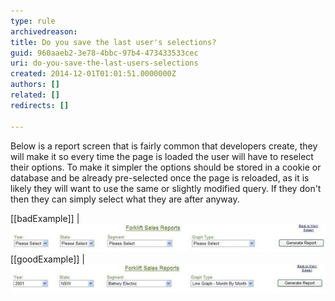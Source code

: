 ```yaml
---
type: rule
archivedreason: 
title: Do you save the last user's selections?
guid: 960aaeb2-3e78-4bbc-97b4-473433533cec
uri: do-you-save-the-last-users-selections
created: 2014-12-01T01:01:51.0000000Z
authors: []
related: []
redirects: []

---
```


Below is a report screen that is fairly common that developers create,  they will make it so every time the page is loaded the user will have to  reselect their options. To make it simpler the options should be stored  in a cookie or database and be already pre-selected once the page is  reloaded, as it is likely they will want to use the same or slightly  modified query. If they don't then they can simply select what they are  after anyway.

<!--endintro-->

[[badExample]]
| ![This is suitable for first view, but not for a return view](../../assets/SampleSelect.jpg)
[[goodExample]]
| ![Instead, save the users last selection](../../assets/SampleSelect2.jpg)
